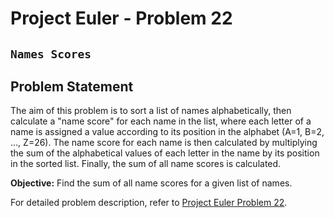 # Project Euler - Problem 22
## `Names Scores`

## Problem Statement

The aim of this problem is to sort a list of names alphabetically, then calculate a "name score" for each name in the list, where each letter of a name is assigned a value according to its position in the alphabet (A=1, B=2, ..., Z=26). The name score for each name is then calculated by multiplying the sum of the alphabetical values of each letter in the name by its position in the sorted list. Finally, the sum of all name scores is calculated.

**Objective:** Find the sum of all name scores for a given list of names.

For detailed problem description, refer to [Project Euler Problem 22](https://projecteuler.net/problem=22).
